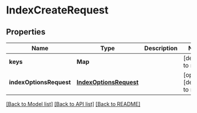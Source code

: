 # IndexCreateRequest
## Properties

| Name | Type | Description | Notes |
|------------ | ------------- | ------------- | -------------|
| **keys** | **Map** |  | [default to null] |
| **indexOptionsRequest** | [**IndexOptionsRequest**](IndexOptionsRequest.md) |  | [optional] [default to null] |

[[Back to Model list]](../README.md#documentation-for-models) [[Back to API list]](../README.md#documentation-for-api-endpoints) [[Back to README]](../README.md)

